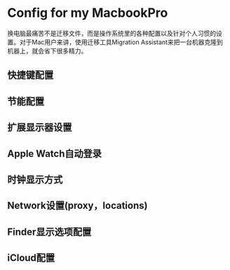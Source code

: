 # Config for my MacbookPro

换电脑最痛苦不是迁移文件，而是操作系统里的各种配置以及针对个人习惯的设置。对于Mac用户来讲，使用迁移工具Migration Assistant来把一台机器克隆到机器上，就会省下很多精力。


## 快捷键配置

## 节能配置

## 扩展显示器设置

## Apple Watch自动登录

## 时钟显示方式

## Network设置(proxy，locations)

## Finder显示选项配置

## iCloud配置
